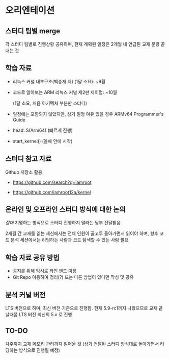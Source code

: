 # 오리엔테이션

## 스터디 팀별 merge

각 스터디 팀별로 진행상황 공유하며, 현재 계획된 일정은 2개월 내 언급된 교재 분량 끝내는 것

## 학습 자료

* 리눅스 커널 내부구조(백승재 저) (1달 소요): ~9월
* 코드로 알아보는 ARM 리눅스 커널 제2판 제이펍: ~10월

     (1달 소요, 처음 아키텍처 부분만 스터디)

* 일정에는 포함되지 않았지만, 상기 일정 여유 있을 경우 ARMv64 Programmer's Guide

* head. S(Arm64) (빠르게 진행)
* start_kernel() (올해 안에 시작)

## 스터디 참고 자료

Github 저장소 활용

* <https://github.com/search?q=iamroot>

* <https://github.com/iamroot12a/kernel>

## 온라인 및 오프라인 스터디 방식에 대한 논의

*절대* 지명하는 방식으로 스터디 진행하지 말라는 당부 전달받음.

2개월 간 교재를 읽는 세션에서는 전체 인원이 골고루 돌아가면서 읽어야 하며, 향후 코드 분석 세션에서는 리딩하는 사람과 코드 탐색할 수 있는 사람 필요

## 학습 자료 공유 방법

* 공지를 위해 임시로 라인 밴드 이용
* Git Repo 이용하여 정리(?) 또는 다른 방법이 있다면 작성 및 공유

## 분석 커널 버전

LTS 버전으로 하며, 최신 버전 기준으로 진행함. 현재 5.9-rc1까지 나왔으므로 교재 끝날때쯤 LTS 버전 최신의 5.x 로 진행

## TO-DO

차주까지 교재 메모리 관리까지 읽어올 것 (상기 전달된 스터디 방식대로 돌아가면서 리딩하는 방식으로 진행될 예정)
